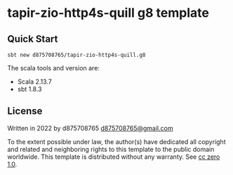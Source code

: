 # tapir-zio-http4s-quill g8 template


## Quick Start
```
sbt new d875708765/tapir-zio-http4s-quill.g8
```


The scala tools and version are:
- Scala 2.13.7
- sbt 1.8.3


License
----------------
Written in 2022 by d875708765 <d875708765@gmail.com>

To the extent possible under law, the author(s) have dedicated all copyright and related
and neighboring rights to this template to the public domain worldwide.
This template is distributed without any warranty. See [cc zero 1.0](http://creativecommons.org/publicdomain/zero/1.0/).

[g8]: http://www.foundweekends.org/giter8/
